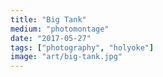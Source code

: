```yaml
---
title: "Big Tank"
medium: "photomontage"
date: "2017-05-27"
tags: ["photography", "holyoke"]
image: "art/big-tank.jpg"
---
```

